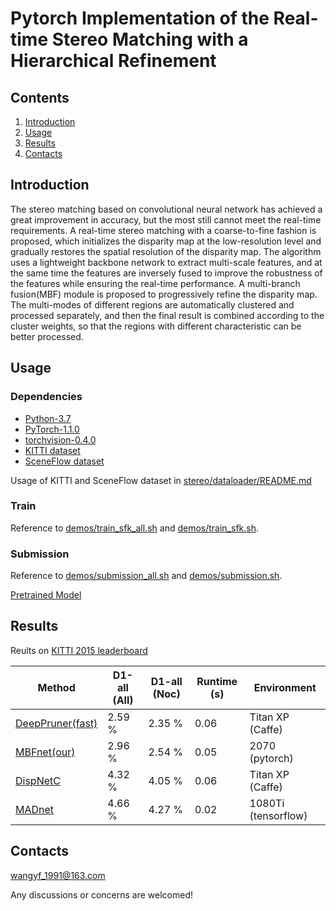 ﻿# Pytorch Implementation of the Real-time Stereo Matching with a Hierarchical Refinement

## Contents

1. [Introduction](#introduction)
2. [Usage](#usage)
3. [Results](#results)
4. [Contacts](#contacts)

## Introduction

The stereo matching based on convolutional neural network has achieved a great improvement in accuracy, but the most still cannot meet the real-time requirements. A real-time stereo matching with a coarse-to-fine fashion is proposed, which initializes the disparity map at the low-resolution level and gradually restores the spatial resolution of the disparity map. The algorithm uses a lightweight backbone network to extract multi-scale features, and at the same time the features are inversely fused to improve the robustness of the features while ensuring the real-time performance. A multi-branch fusion(MBF) module is proposed to progressively refine the disparity map. The multi-modes of different regions are automatically clustered and processed separately, and then the final result is combined according to the cluster weights, so that the regions with different characteristic can be better processed. 

## Usage

### Dependencies

- [Python-3.7](https://www.python.org/downloads/)
- [PyTorch-1.1.0](http://pytorch.org)
- [torchvision-0.4.0](http://pytorch.org)
- [KITTI dataset](http://www.cvlibs.net/datasets/kitti/eval_stereo.php)
- [SceneFlow dataset](https://lmb.informatik.uni-freiburg.de/resources/datasets/SceneFlowDatasets.en.html)

Usage of KITTI and SceneFlow dataset in [stereo/dataloader/README.md](stereo/dataloader/README.md)

### Train
Reference to [demos/train_sfk_all.sh](demos/train_sfk_all.sh) and [demos/train_sfk.sh](demos/train_sfk.sh).

### Submission
Reference to [demos/submission_all.sh](demos/submission_all.sh) and [demos/submission.sh](demos/submission.sh).

[Pretrained Model](https://pan.baidu.com/s/1itwxOxwzgM0Rsk93sEpwIQ)

## Results
Reults on [KITTI 2015 leaderboard](http://www.cvlibs.net/datasets/kitti/eval_scene_flow.php?benchmark=stereo)

| Method | D1-all (All) | D1-all (Noc)| Runtime (s) |Environment|
|---|---|---|---|---|
| [DeepPruner(fast)](http://arxiv.org/abs/1909.05845) | 2.59 % | 2.35 % | 0.06 | Titan XP (Caffe) |
| [MBFnet(our)]() | 2.96 % | 2.54 % | 0.05 | 2070 (pytorch) |
| [DispNetC](http://arxiv.org/abs/1512.02134) | 4.32 % | 4.05 % | 0.06 | Titan XP (Caffe) |
| [MADnet](http://arxiv.org/abs/1810.05424) | 4.66 % | 4.27 % | 0.02 | 1080Ti (tensorflow) |


## Contacts
wangyf_1991@163.com

Any discussions or concerns are welcomed!
